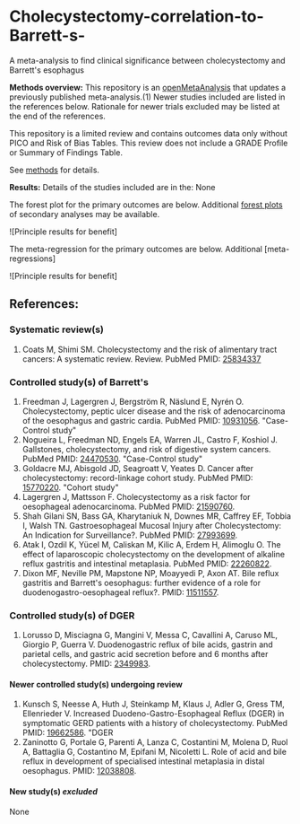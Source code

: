 # Cholecystectomy-correlation-to-Barrett-s-
A meta-analysis to find clinical significance between cholecystectomy and Barrett's esophagus 

**Methods overview:** This repository is an [openMetaAnalysis](https://openmetaanalysis.github.io/) that updates a previously published meta-analysis.(1) Newer studies included are listed in the references below. Rationale for newer trials excluded may be listed at the end of the references. 

This repository is a limited review and contains outcomes data only without PICO and Risk of Bias Tables.  This review does not include a GRADE Profile or Summary of Findings Table.

See [methods](http://openmetaanalysis.github.io/methods.html) for details.

**Results:** Details of the studies included are in the:
None

The forest plot for the primary outcomes are below. Additional [forest plots](../../tree/master/forest-plots) of secondary analyses may be available. 

![Principle results for benefit]

The meta-regression for the primary outcomes are below. Additional [meta-regressions]

![Principle results for benefit]

References:
----------------------------------
### Systematic review(s)
1. Coats M, Shimi SM. Cholecystectomy and the risk of alimentary tract cancers: A systematic review. Review. PubMed PMID: [25834337](http://pubmed.gov/25834337)


### Controlled study(s) of Barrett's
1. Freedman J, Lagergren J, Bergström R, Näslund E, Nyrén O. Cholecystectomy, peptic ulcer disease and the risk of adenocarcinoma of the oesophagus and gastric cardia. PubMed PMID: [10931056](http://pubmed.gov/10931056). "Case-Control study"
2. Nogueira L, Freedman ND, Engels EA, Warren JL, Castro F, Koshiol J. Gallstones, cholecystectomy, and risk of digestive system cancers. PubMed PMID: [24470530](http://pubmed.gov/24470530). "Case-Control study"
3. Goldacre MJ, Abisgold JD, Seagroatt V, Yeates D. Cancer after cholecystectomy: record-linkage cohort study. PubMed PMID: [15770220](http://pubmed.gov/15770220). "Cohort study"
4. Lagergren J, Mattsson F. Cholecystectomy as a risk factor for oesophageal adenocarcinoma. PubMed PMID: [21590760](http://pubmed.gov/21590760).
5. Shah Gilani SN, Bass GA, Kharytaniuk N, Downes MR, Caffrey EF, Tobbia I, Walsh TN. Gastroesophageal Mucosal Injury after Cholecystectomy: An Indication for Surveillance?. PubMed PMID: [27993699](http://pubmed.gov/27993699).
6. Atak I, Ozdil K, Yücel M, Caliskan M, Kilic A, Erdem H, Alimoglu O. The effect of laparoscopic cholecystectomy on the development of alkaline reflux gastritis and intestinal metaplasia. PubMed PMID: [22260822](http://pubmed.gov/22260822).
7. Dixon MF, Neville PM, Mapstone NP, Moayyedi P, Axon AT. Bile reflux gastritis and Barrett's oesophagus: further evidence of a role for duodenogastro-oesophageal reflux?. PMID: [11511557](http://pubmed.gov/11511557).

### Controlled study(s) of DGER
1. Lorusso D, Misciagna G, Mangini V, Messa C, Cavallini A, Caruso ML, Giorgio P, Guerra V. Duodenogastric reflux of bile acids, gastrin and parietal cells, and gastric acid secretion before and 6 months after cholecystectomy. PMID: [2349983](http://pubmed.gov/2349983).

#### Newer controlled study(s) undergoing review
1. Kunsch S, Neesse A, Huth J, Steinkamp M, Klaus J, Adler G, Gress TM, Ellenrieder V. Increased Duodeno-Gastro-Esophageal Reflux (DGER) in symptomatic GERD patients with a history of cholecystectomy. PubMed PMID: [19662586](http://pubmed.gov/19662586). "DGER
2. Zaninotto G, Portale G, Parenti A, Lanza C, Costantini M, Molena D, Ruol A, Battaglia G, Costantino M, Epifani M, Nicoletti L. Role of acid and bile reflux in development of specialised intestinal metaplasia in distal oesophagus. PMID: [12038808](http://pubmed.gov/12038808).

#### New study(s) *excluded* 
None

